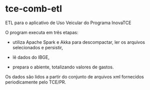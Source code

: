 # tce-comb-etl
ETL para o aplicativo de Uso Veicular do Programa InovaTCE

O program executa em três etapas:

  * utiliza Apache Spark e Akka para descompactar, ler os arquivos selecionados e persistir,
  
  * lê dados do IBGE,
  
  * prepara o abiente, totalizando valores de gastos.
  
Os dados são lidos a partir do conjunto de arquivos xml fornecidos periodicamente
pelo TCE/PR.



